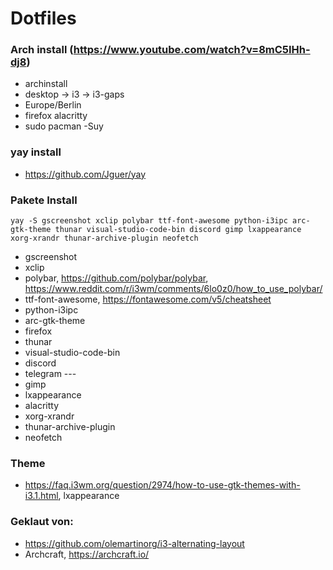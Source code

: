 # Dotfiles

### Arch install (https://www.youtube.com/watch?v=8mC5IHh-dj8)
* archinstall
* desktop -> i3 -> i3-gaps
* Europe/Berlin
* firefox alacritty
* sudo pacman -Suy

### yay install
* https://github.com/Jguer/yay

### Pakete Install
```yay -S gscreenshot xclip polybar ttf-font-awesome python-i3ipc arc-gtk-theme thunar visual-studio-code-bin discord gimp lxappearance xorg-xrandr thunar-archive-plugin neofetch```
* gscreenshot
* xclip
* polybar, https://github.com/polybar/polybar, https://www.reddit.com/r/i3wm/comments/6lo0z0/how_to_use_polybar/
* ttf-font-awesome, https://fontawesome.com/v5/cheatsheet
* python-i3ipc
* arc-gtk-theme
* firefox
* thunar
* visual-studio-code-bin
* discord
* telegram ---
* gimp
* lxappearance
* alacritty
* xorg-xrandr
* thunar-archive-plugin
* neofetch

### Theme
* https://faq.i3wm.org/question/2974/how-to-use-gtk-themes-with-i3.1.html, lxappearance


### Geklaut von:
* https://github.com/olemartinorg/i3-alternating-layout
* Archcraft, https://archcraft.io/
